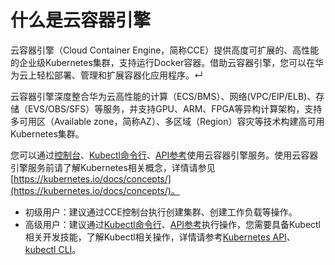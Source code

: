 # 什么是云容器引擎<a name="cce_01_0091"></a>

云容器引擎（Cloud Container Engine，简称CCE）提供高度可扩展的、高性能的企业级Kubernetes集群，支持运行Docker容器。借助云容器引擎，您可以在华为云上轻松部署、管理和扩展容器化应用程序。↵

云容器引擎深度整合华为云高性能的计算（ECS/BMS）、网络\(VPC/EIP/ELB\)、存储（EVS/OBS/SFS）等服务，并支持GPU、ARM、FPGA等异构计算架构，支持多可用区（Available zone，简称AZ）、多区域（Region）容灾等技术构建高可用Kubernetes集群。

您可以通过[控制台](集群管理.md)、[Kubectl命令行](Kubectl使用指南.md)、[API参考](https://support.huaweicloud.com/api-cce/cce_02_0001.html)使用云容器引擎服务。使用云容器引擎服务前请了解Kubernetes相关概念，详情请参见[https://kubernetes.io/docs/concepts/](https://kubernetes.io/docs/concepts/)。

-   初级用户：建议通过CCE控制台执行创建集群、创建工作负载等操作。
-   高级用户：建议通过[Kubectl命令行](Kubectl使用指南.md)、[API参考](https://support.huaweicloud.com/api-cce/cce_02_0001.html)执行操作，您需要具备Kubectl相关开发技能，了解Kubectl相关操作，详情请参考[Kubernetes API](https://kubernetes.io/docs/concepts/overview/kubernetes-api/)、[kubectl CLI](https://kubernetes.io/docs/reference/kubectl/overview/)。

